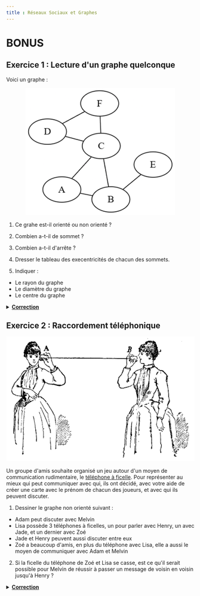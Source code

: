 ```yaml
---
title : Réseaux Sociaux et Graphes
---
```


# BONUS

## Exercice 1 : Lecture d'un graphe quelconque 

Voici un graphe :

<div style="text-align: center; ">
  <img style="marign: auto" src="../../images/bonus_graph_1.png" alt="Graphe" width="400" />
</div>

1. Ce grahe est-il orienté ou non orienté ?

2. Combien a-t-il de sommet ?

3. Combien a-t-il d'arrête ?

4. Dresser le tableau des execentricités de chacun des sommets.

5. Indiquer :

  - Le rayon du graphe
  - Le diamètre du graphe
  - Le centre du graphe



<details>
  <summary style="cursor: pointer; font-weight: bold;"><u>Correction</u></summary>
  <div style="margin-top: 10px;">
    <ol>
      <li>Le graphe est non orienté</li>
      <li>6 sommets</li>
      <li>7 arrêtes</li>
      <li style="text-align: center; "> Tableau des excentricités :
        <table>
          <thead>
            <tr>
              <td> Sommet </td>
              <td> Excentricité </td>
            </tr>
          </thead>
          <tr>
            <td> A </td>
            <td> 2 </td>
          </tr>
          <tr>
            <td> B </td>
            <td> 2  </td>
          </tr>
          <tr>
            <td> C </td>
            <td> 2  </td>
          </tr>
          <tr>
            <td> D </td>
            <td> 3  </td>
          </tr>
          <tr>
            <td> E </td>
            <td> 3  </td>
          </tr>
          <tr>
            <td> F </td>
            <td> 3  </td>
          </tr>
        </table>
      </li>
      <li>
        <ul>
          <li>Le rayon est de 2</li>
          <li>Le diamètre est de 3</li>
          <li>Le centre de ce graphe sont les sommets : A, B, C</li>
        </ul>
      </li>
    </ol>
  </div>
</details>

## Exercice 2 : Raccordement téléphonique 

<div style="text-align: center; ">
  <img style="marign: auto" src="../../images/tel_arabe_graphe.png" alt="Graphe" width="600" />
</div>

Un groupe d'amis souhaite organisé un jeu autour d'un moyen de communication rudimentaire, le [téléphone à ficelle](https://fr.wikipedia.org/wiki/T%C3%A9l%C3%A9phone_%C3%A0_ficelle). Pour représenter au mieux qui peut communiquer avec qui, ils ont décidé, avec votre aide de créer une carte avec le prénom de chacun des joueurs, et avec qui ils peuvent discuter.

1) Dessiner le graphe non orienté suivant :

- Adam peut discuter avec Melvin
- Lisa possède 3 téléphones à ficelles, un pour parler avec Henry, un avec Jade, et un dernier avec Zoé
- Jade et Henry peuvent aussi discuter entre eux
- Zoé a beaucoup d'amis, en plus du téléphone avec Lisa, elle a aussi le moyen de communiquer avec Adam et Melvin

2) Si la ficelle du téléphone de Zoé et Lisa se casse, est ce qu'il serait possible pour Melvin de réussir à passer un message de voisin en voisin jusqu'à Henry ?

<details>
  <summary style="cursor: pointer; font-weight: bold;"><u>Correction</u></summary>
  <div style="margin-top: 10px;">
  <ol>
    <li style="text-align: center; "> <img src="../../images/bonus_graph_2.png" alt="Graphe" width="400" /> </li>
    <li> Non, aucun autre chemin ne permet d'atteindre Henry si la ficelle entre Lisa et Zoé venait à se casser</li>
  </ol>
  </div>
</details>
